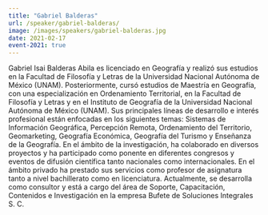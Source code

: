 ```yaml
---
title: "Gabriel Balderas"
url: /speaker/gabriel-balderas/
image: /images/speakers/gabriel-balderas.jpg
date: 2021-02-17
event-2021: true
---
```


Gabriel Isai Balderas Abila es licenciado en Geografía y realizó sus estudios en la Facultad de Filosofía y Letras de la Universidad Nacional Autónoma de México (UNAM). Posteriormente, cursó estudios de Maestría en Geografía, con una especialización en Ordenamiento Territorial, en la Facultad de Filosofía y Letras y en el Instituto de Geografía de la Universidad Nacional Autónoma de México (UNAM). Sus principales líneas de desarrollo e interés profesional están enfocadas en los siguientes temas: Sistemas de Información Geográfica, Percepción Remota, Ordenamiento del Territorio, Geomarketing, Geografía Económica, Geografía del Turismo y Enseñanza de la Geografía. En el ámbito de la investigación, ha colaborado en diversos proyectos y ha participado como ponente en diferentes congresos y eventos de difusión científica tanto nacionales como internacionales. En el ámbito privado ha prestado sus servicios como profesor de asignatura tanto a nivel bachillerato como en licenciatura. Actualmente, se desarrolla como consultor y está a cargo del área de Soporte, Capacitación, Contenidos e Investigación en la empresa Bufete de Soluciones Integrales S. C.